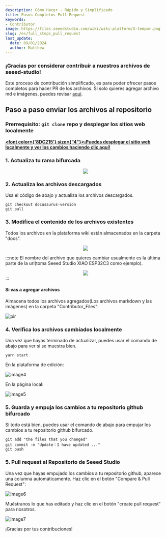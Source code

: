 ```yaml
---
description: Cómo Hacer - Rápido y Simplificado
title: Pasos Completos Pull Request
keywords:
- Contributor
image: https://files.seeedstudio.com/wiki/wiki-platform/S-tempor.png
slug: /es/full_steps_pull_request
last_update:
  date: 09/01/2024
  author: Matthew
---
```


### ¡Gracias por considerar contribuir a nuestros archivos de seeed-studio!

Este proceso de contribución simplificado, es para poder ofrecer pasos completos para hacer PR de los archivos. Si solo quieres agregar archivo md e imágenes, puedes revisar [aquí](/quick_pull_request).


## Paso a paso enviar los archivos al repositorio

### Prerrequisito: `git clone` repo y desplegar los sitios web localmente

<strong><a href="/Deploy_Page_Locally"><span><font color={'8DC215'} size={"4"}>¡Puedes desplegar el sitio web localmente y ver los cambios haciendo clic aquí!</font></span></a></strong>

### 1. Actualiza tu rama bifurcada

<div align="center"><img width={700} src="https://files.seeedstudio.com/wiki/wiki-platform/contributor/PR_Guide/1.jpg" /></div>

### 2. Actualiza los archivos descargados

Usa el código de abajo y actualiza los archivos descargados.

```
git checkout docusaurus-version
git pull
```

### 3. Modifica el contenido de los archivos existentes

Todos los archivos en la plataforma wiki están almacenados en la carpeta "docs".

<div align="center"><img width={500} src="https://files.seeedstudio.com/wiki/wiki-platform/contributor/PR_Guide/2.jpg" /></div>

:::note
El nombre del archivo que quieres cambiar usualmente es la última parte de la url(toma Seeed Studio XIAO ESP32C3 como ejemplo).
<div align="center"><img width={700} src="https://files.seeedstudio.com/wiki/wiki-platform/contributor/PR_Guide/3.jpg" /></div>
:::

#### Si vas a agregar archivos

Almacena todos los archivos agregados(Los archivos markdown y las imágenes) en la carpeta "Contributor_Files":

<p style={{textAlign: 'center'}}><img src="http://files.seeedstudio.com/wiki/wiki-platform/contributor/files_stored.png" alt="pir" width={800} height="auto" /></p>


### 4. Verifica los archivos cambiados localmente

Una vez que hayas terminado de actualizar, puedes usar el comando de abajo para ver si se muestra bien.

```
yarn start
```

En la plataforma de edición:

![image4](https://files.seeedstudio.com/wiki/wiki-platform/contributor/PR_Guide/4.jpg)

En la página local:

![image5](https://files.seeedstudio.com/wiki/wiki-platform/contributor/PR_Guide/5.jpg)

### 5. Guarda y empuja los cambios a tu repositorio github bifurcado


Si todo está bien, puedes usar el comando de abajo para empujar los cambios a tu repositorio github bifurcado.

```
git add "the files that you changed"
git commit -m "Update：I have updated ..."
git push
```

### 5. Pull request al Repositorio de Seeed Studio

Una vez que hayas empujado los cambios a tu repositorio github, aparece una columna automáticamente. Haz clic en el botón "Compare & Pull Request":

![image6](https://files.seeedstudio.com/wiki/wiki-platform/contributor/PR_Guide/6.jpg)

Muéstranos lo que has editado y haz clic en el botón "create pull request" para nosotros.

![image7](https://files.seeedstudio.com/wiki/wiki-platform/contributor/PR_Guide/7.jpg)

¡Gracias por tus contribuciones!
